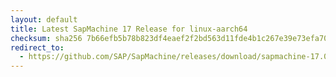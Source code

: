 ```yaml
---
layout: default
title: Latest SapMachine 17 Release for linux-aarch64
checksum: sha256 7b66efb5b78b823df4eaef2f2bd563d11fde4b1c267e39e73efa70d1c8a8a87f
redirect_to:
  - https://github.com/SAP/SapMachine/releases/download/sapmachine-17.0.9/sapmachine-jre-17.0.9_linux-aarch64_bin.tar.gz
---
```

